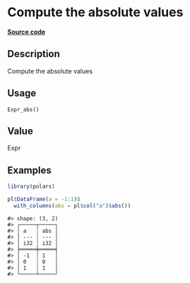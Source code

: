 

# Compute the absolute values

[**Source code**](https://github.com/pola-rs/r-polars/tree/c47431ca69622f79ed7a3f1d7bfee6075ffabfee/R/after-wrappers.R#L20)

## Description

Compute the absolute values

## Usage

<pre><code class='language-R'>Expr_abs()
</code></pre>

## Value

Expr

## Examples

``` r
library(polars)

pl$DataFrame(a = -1:1)$
  with_columns(abs = pl$col("a")$abs())
```

    #> shape: (3, 2)
    #> ┌─────┬─────┐
    #> │ a   ┆ abs │
    #> │ --- ┆ --- │
    #> │ i32 ┆ i32 │
    #> ╞═════╪═════╡
    #> │ -1  ┆ 1   │
    #> │ 0   ┆ 0   │
    #> │ 1   ┆ 1   │
    #> └─────┴─────┘
